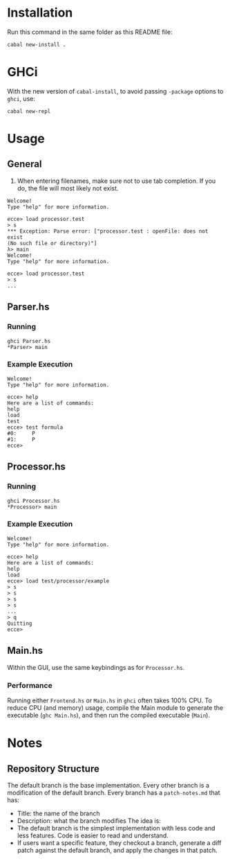 # Installation
Run this command in the same folder as this README file:
```
cabal new-install .
```

# GHCi
With the new version of `cabal-install`, to avoid passing `-package` options to 
`ghci`, use:
```
cabal new-repl
```

# Usage
## General
1. When entering filenames, make sure not to use tab completion. If you do, the
   file will most likely not exist.
```
Welcome!
Type "help" for more information.

ecce> load processor.test
> s
*** Exception: Parse error: ["processor.test : openFile: does not exist
(No such file or directory)"]
λ> main
Welcome!
Type "help" for more information.

ecce> load processor.test
> s
...
```

## Parser.hs
### Running
```
ghci Parser.hs
*Parser> main
```

### Example Execution
```
Welcome!
Type "help" for more information.

ecce> help
Here are a list of commands:
help
load
test
ecce> test formula
#0:     P
#1:     P
ecce>
```

## Processor.hs
### Running
```
ghci Processor.hs
*Processor> main
```

### Example Execution
```
Welcome!
Type "help" for more information.

ecce> help
Here are a list of commands:
help
load
ecce> load test/processor/example
> s
> s
> s
> s
...
> q
Quitting
ecce>
```

## Main.hs
Within the GUI, use the same keybindings as for `Processor.hs`.

### Performance
Running either `Frontend.hs` or `Main.hs` in `ghci` often takes 100% CPU. To 
reduce CPU (and memory) usage, compile the Main module to generate the 
executable (`ghc Main.hs`), and then run the compiled executable (`Main`).

# Notes
## Repository Structure
The default branch is the base implementation.
Every other branch is a modification of the default branch.
Every branch has a `patch-notes.md` that has:
- Title: the name of the branch
- Description: what the branch modifies
The idea is:
- The default branch is the simplest implementation with less code and less 
  features. Code is easier to read and understand.
- If users want a specific feature, they checkout a branch, generate a diff 
  patch against the default branch, and apply the changes in that patch.
